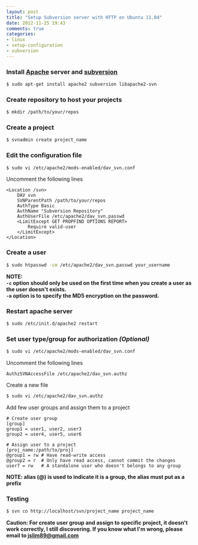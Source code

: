 ```yaml
---
layout: post
title: "Setup Subversion server with HTTP on Ubuntu 11.04"
date: 2012-11-25 19:43
comments: true
categories:
- linux
- setup-configuration
- subversion
---
```


### Install [Apache](http://httpd.apache.org/) server and [subversion](http://subversion.apache.org/)
```sh
$ sudo apt-get install apache2 subversion libapache2-svn
```

### Create repository to host your projects
```sh
$ mkdir /path/to/your/repos
```

### Create a project
```sh
$ svnadmin create project_name
```

### Edit the configuration file
```sh
$ sudo vi /etc/apache2/mods-enabled/dav_svn.conf
```
Uncomment the following lines
```
<Location /svn>
    DAV svn
    SVNParentPath /path/to/your/repos
    AuthType Basic
    AuthName "Subversion Repository"
    AuthUserFile /etc/apache2/dav_svn.passwd
    <LimitExcept GET PROPFIND OPTIONS REPORT>
        Require valid-user
    </LimitExcept>
</Location>
```

### Create a user
```sh
$ sudo htpasswd -cm /etc/apache2/dav_svn.passwd your_username
```
**NOTE:  
`-c` option should only be used on the first time when you create a user as the user doesn't exists.  
`-m` option is to specify the MD5 encryption on the password.**

### Restart apache server
```sh
$ sudo /etc/init.d/apache2 restart
```

### Set user type/group for authorization _(Optional)_
```sh
$ sudo vi /etc/apache2/mods-enabled/dav_svn.conf
```
Uncomment the following lines
```
AuthzSVNAccessFile /etc/apache2/dav_svn.authz
```
Create a new file
```sh
$ sudo vi /etc/apache2/dav_svn.authz
```
Add few user groups and assign them to a project
```
# Create user group
[group]
group1 = user1, user2, user3
group2 = user4, user5, user6

# Assign user to a project
[proj_name:/path/to/proj]
@group1 = rw # Have read-write access
@group2 = r  # Only have read access, cannot commit the changes
user7 = rw   # A standalone user who doesn't belongs to any group
```
**NOTE: alias (@) is used to indicate it is a group, the alias must put as a prefix**

### Testing
```sh
$ svn co http://localhost/svn/project_name project_name
```

**Caution: For create user group and assign to specific project, it doesn't work correctly, I still discovering. If you know what I'm wrong, please email to [jslim89@gmail.com](mailto:jslim89@gmail.com)**
